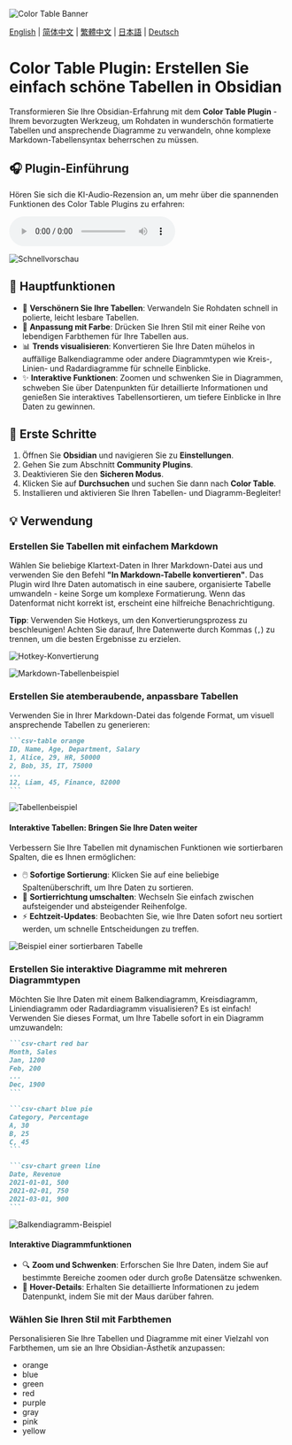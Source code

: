 ![Color Table Banner](media/color-table-banner.jpeg)

[English](README.md) | [简体中文](README_zh_CN.md) | [繁體中文](README_zh_TW.md) | [日本語](README_ja.md) | [Deutsch](README_de.md)


# **Color Table Plugin**: Erstellen Sie einfach schöne Tabellen in Obsidian

Transformieren Sie Ihre Obsidian-Erfahrung mit dem **Color Table Plugin** - Ihrem bevorzugten Werkzeug, um Rohdaten in wunderschön formatierte Tabellen und ansprechende Diagramme zu verwandeln, ohne komplexe Markdown-Tabellensyntax beherrschen zu müssen.

## 🎧 **Plugin-Einführung**

Hören Sie sich die KI-Audio-Rezension an, um mehr über die spannenden Funktionen des Color Table Plugins zu erfahren:

<audio controls>
  <source src="media/color-table-review.m4a" type="audio/mp4">
  Your browser does not support the audio element.
</audio>

![Schnellvorschau](https://raw.githubusercontent.com/gradinnovate/public-raw/main/obsidian-color-table/table-anim.gif)

## 🌟 **Hauptfunktionen**

- 🎨 **Verschönern Sie Ihre Tabellen**: Verwandeln Sie Rohdaten schnell in polierte, leicht lesbare Tabellen.
- 🌈 **Anpassung mit Farbe**: Drücken Sie Ihren Stil mit einer Reihe von lebendigen Farbthemen für Ihre Tabellen aus.
- 📊 **Trends visualisieren**: Konvertieren Sie Ihre Daten mühelos in auffällige Balkendiagramme oder andere Diagrammtypen wie Kreis-, Linien- und Radardiagramme für schnelle Einblicke.
- ✨ **Interaktive Funktionen**: Zoomen und schwenken Sie in Diagrammen, schweben Sie über Datenpunkten für detaillierte Informationen und genießen Sie interaktives Tabellensortieren, um tiefere Einblicke in Ihre Daten zu gewinnen.

## 🚀 **Erste Schritte**

1. Öffnen Sie **Obsidian** und navigieren Sie zu **Einstellungen**.
2. Gehen Sie zum Abschnitt **Community Plugins**.
3. Deaktivieren Sie den **Sicheren Modus**.
4. Klicken Sie auf **Durchsuchen** und suchen Sie dann nach **Color Table**.
5. Installieren und aktivieren Sie Ihren Tabellen- und Diagramm-Begleiter!

## 💡 **Verwendung**

### **Erstellen Sie Tabellen mit einfachem Markdown**

Wählen Sie beliebige Klartext-Daten in Ihrer Markdown-Datei aus und verwenden Sie den Befehl **"In Markdown-Tabelle konvertieren"**. Das Plugin wird Ihre Daten automatisch in eine saubere, organisierte Tabelle umwandeln - keine Sorge um komplexe Formatierung. Wenn das Datenformat nicht korrekt ist, erscheint eine hilfreiche Benachrichtigung.

**Tipp**: Verwenden Sie Hotkeys, um den Konvertierungsprozess zu beschleunigen! Achten Sie darauf, Ihre Datenwerte durch Kommas (`,`) zu trennen, um die besten Ergebnisse zu erzielen.

![Hotkey-Konvertierung](https://raw.githubusercontent.com/gradinnovate/public-raw/main/obsidian-color-table/hotkey-anim.gif)

![Markdown-Tabellenbeispiel](https://raw.githubusercontent.com/gradinnovate/public-raw/main/obsidian-color-table/markdown-table-anim.gif)

### **Erstellen Sie atemberaubende, anpassbare Tabellen**

Verwenden Sie in Ihrer Markdown-Datei das folgende Format, um visuell ansprechende Tabellen zu generieren:

````markdown
```csv-table orange
ID, Name, Age, Department, Salary
1, Alice, 29, HR, 50000
2, Bob, 35, IT, 75000
...
12, Liam, 45, Finance, 82000
```
````

![Tabellenbeispiel](https://raw.githubusercontent.com/gradinnovate/public-raw/main/obsidian-color-table/table.png)

#### **Interaktive Tabellen: Bringen Sie Ihre Daten weiter**

Verbessern Sie Ihre Tabellen mit dynamischen Funktionen wie sortierbaren Spalten, die es Ihnen ermöglichen:

- 🖱️ **Sofortige Sortierung**: Klicken Sie auf eine beliebige Spaltenüberschrift, um Ihre Daten zu sortieren.
- 🔄 **Sortierrichtung umschalten**: Wechseln Sie einfach zwischen aufsteigender und absteigender Reihenfolge.
- ⚡ **Echtzeit-Updates**: Beobachten Sie, wie Ihre Daten sofort neu sortiert werden, um schnelle Entscheidungen zu treffen.

![Beispiel einer sortierbaren Tabelle](https://raw.githubusercontent.com/gradinnovate/public-raw/main/obsidian-color-table/sorted-table.png)

### **Erstellen Sie interaktive Diagramme mit mehreren Diagrammtypen**

Möchten Sie Ihre Daten mit einem Balkendiagramm, Kreisdiagramm, Liniendiagramm oder Radardiagramm visualisieren? Es ist einfach! Verwenden Sie dieses Format, um Ihre Tabelle sofort in ein Diagramm umzuwandeln:

````markdown
```csv-chart red bar
Month, Sales
Jan, 1200
Feb, 200
...
Dec, 1900
```

```csv-chart blue pie
Category, Percentage
A, 30
B, 25
C, 45
```

```csv-chart green line
Date, Revenue
2021-01-01, 500
2021-02-01, 750
2021-03-01, 900
```
````

![Balkendiagramm-Beispiel](https://raw.githubusercontent.com/gradinnovate/public-raw/main/obsidian-color-table/bar-chart.png)

#### **Interaktive Diagrammfunktionen**

- 🔍 **Zoom und Schwenken**: Erforschen Sie Ihre Daten, indem Sie auf bestimmte Bereiche zoomen oder durch große Datensätze schwenken.
- 🎯 **Hover-Details**: Erhalten Sie detaillierte Informationen zu jedem Datenpunkt, indem Sie mit der Maus darüber fahren.

### **Wählen Sie Ihren Stil mit Farbthemen**

Personalisieren Sie Ihre Tabellen und Diagramme mit einer Vielzahl von Farbthemen, um sie an Ihre Obsidian-Ästhetik anzupassen:

- orange
- blue
- green
- red
- purple
- gray
- pink
- yellow
